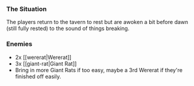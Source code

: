 ### The Situation
The players return to the tavern to rest but are awoken a bit before dawn (still fully rested) to the sound of things breaking.

### Enemies
- 2x [[wererat|Wererat]]
- 3x [[giant-rat|Giant Rat]]
- Bring in more Giant Rats if too easy, maybe a 3rd Wererat if they're finished off easily.